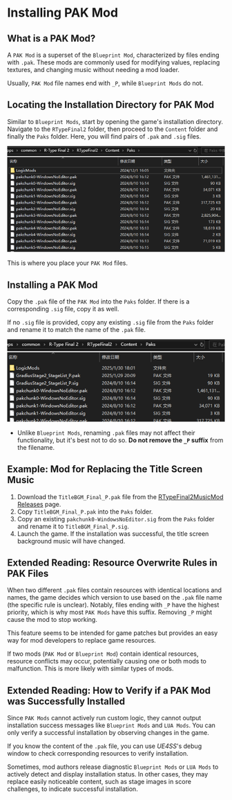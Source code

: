# Installing PAK Mod

## What is a PAK Mod?
A `PAK Mod` is a superset of the `Blueprint Mod`, characterized by files ending with `.pak`. These mods are commonly used for modifying values, replacing textures, and changing music without needing a mod loader.

Usually, `PAK Mod` file names end with `_P`, while `Blueprint Mods` do not.

## Locating the Installation Directory for PAK Mod
Similar to `Blueprint Mods`, start by opening the game's installation directory. Navigate to the `RTypeFinal2` folder, then proceed to the `Content` folder and finally the `Paks` folder. Here, you will find pairs of `.pak` and `.sig` files.

![PaksFolder](../image/PaksFolder.png)

This is where you place your `PAK Mod` files.

## Installing a PAK Mod
Copy the `.pak` file of the `PAK Mod` into the `Paks` folder. If there is a corresponding `.sig` file, copy it as well.

If no `.sig` file is provided, copy any existing `.sig` file from the `Paks` folder and rename it to match the name of the `.pak` file.

![PaksFolderWithMod](../image/PaksFolderWithMod.png)

- Unlike `Blueprint Mods`, renaming `.pak` files may not affect their functionality, but it's best not to do so. **Do not remove the `_P` suffix** from the filename.

## Example: Mod for Replacing the Title Screen Music
1. Download the `TitleBGM_Final_P.pak` file from the [RTypeFinal2MusicMod](https://github.com/BLACKujira/RTypeFinal2MusicMod) [Releases](https://github.com/BLACKujira/RTypeFinal2MusicMod/releases) page.
2. Copy `TitleBGM_Final_P.pak` into the `Paks` folder.
3. Copy an existing `pakchunk0-WindowsNoEditor.sig` from the `Paks` folder and rename it to `TitleBGM_Final_P.sig`.
4. Launch the game. If the installation was successful, the title screen background music will have changed.

## Extended Reading: Resource Overwrite Rules in PAK Files
When two different `.pak` files contain resources with identical locations and names, the game decides which version to use based on the `.pak` file name (the specific rule is unclear). Notably, files ending with `_P` have the highest priority, which is why most `PAK Mods` have this suffix. Removing `_P` might cause the mod to stop working.

This feature seems to be intended for game patches but provides an easy way for mod developers to replace game resources.

If two mods (`PAK Mod` or `Blueprint Mod`) contain identical resources, resource conflicts may occur, potentially causing one or both mods to malfunction. This is more likely with similar types of mods.

## Extended Reading: How to Verify if a PAK Mod was Successfully Installed
Since `PAK Mods` cannot actively run custom logic, they cannot output installation success messages like `Blueprint Mods` and `LUA Mods`. You can only verify a successful installation by observing changes in the game.

If you know the content of the `.pak` file, you can use *UE4SS*'s debug window to check corresponding resources to verify installation.

Sometimes, mod authors release diagnostic `Blueprint Mods` or `LUA Mods` to actively detect and display installation status. In other cases, they may replace easily noticeable content, such as stage images in score challenges, to indicate successful installation.
